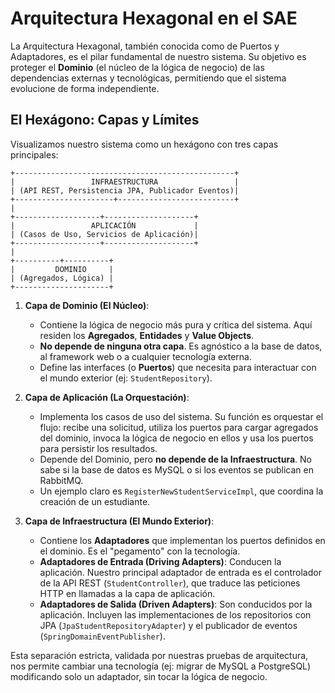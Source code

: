 # Arquitectura Hexagonal en el SAE

La Arquitectura Hexagonal, también conocida como de Puertos y Adaptadores, es el pilar fundamental de nuestro sistema. Su objetivo es proteger el **Dominio** (el núcleo de la lógica de negocio) de las dependencias externas y tecnológicas, permitiendo que el sistema evolucione de forma independiente.

## El Hexágono: Capas y Límites

Visualizamos nuestro sistema como un hexágono con tres capas principales:

```ascii
+-------------------------------------------------+
|                 INFRAESTRUCTURA                 |
| (API REST, Persistencia JPA, Publicador Eventos)|
+----------------------+--------------------------+
|
+-------------------+--------------------+
|                 APLICACIÓN             |
| (Casos de Uso, Servicios de Aplicación)|
+-------------------+--------------------+
|
+----------+----------+
|         DOMINIO     |
| (Agregados, Lógica) |
+---------------------+

```


1.  **Capa de Dominio (El Núcleo)**:
    * Contiene la lógica de negocio más pura y crítica del sistema. Aquí residen los **Agregados**, **Entidades** y **Value Objects**.
    * **No depende de ninguna otra capa**. Es agnóstico a la base de datos, al framework web o a cualquier tecnología externa.
    * Define las interfaces (o **Puertos**) que necesita para interactuar con el mundo exterior (ej: `StudentRepository`).

2.  **Capa de Aplicación (La Orquestación)**:
    * Implementa los casos de uso del sistema. Su función es orquestar el flujo: recibe una solicitud, utiliza los puertos para cargar agregados del dominio, invoca la lógica de negocio en ellos y usa los puertos para persistir los resultados.
    * Depende del Dominio, pero **no depende de la Infraestructura**. No sabe si la base de datos es MySQL o si los eventos se publican en RabbitMQ.
    * Un ejemplo claro es `RegisterNewStudentServiceImpl`, que coordina la creación de un estudiante.

3.  **Capa de Infraestructura (El Mundo Exterior)**:
    * Contiene los **Adaptadores** que implementan los puertos definidos en el dominio. Es el "pegamento" con la tecnología.
    * **Adaptadores de Entrada (Driving Adapters)**: Conducen la aplicación. Nuestro principal adaptador de entrada es el controlador de la API REST (`StudentController`), que traduce las peticiones HTTP en llamadas a la capa de aplicación.
    * **Adaptadores de Salida (Driven Adapters)**: Son conducidos por la aplicación. Incluyen las implementaciones de los repositorios con JPA (`JpaStudentRepositoryAdapter`) y el publicador de eventos (`SpringDomainEventPublisher`).

Esta separación estricta, validada por nuestras pruebas de arquitectura, nos permite cambiar una tecnología (ej: migrar de MySQL a PostgreSQL) modificando solo un adaptador, sin tocar la lógica de negocio.
